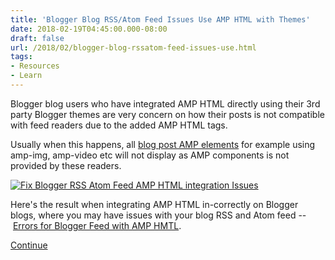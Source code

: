 ```yaml
---
title: 'Blogger Blog RSS/Atom Feed Issues Use AMP HTML with Themes'
date: 2018-02-19T04:45:00.000-08:00
draft: false
url: /2018/02/blogger-blog-rssatom-feed-issues-use.html
tags: 
- Resources
- Learn
---
```


Blogger blog users who have integrated AMP HTML directly using their 3rd party Blogger themes are very concern on how their posts is not compatible with feed readers due to the added AMP HTML tags.  
  
Usually when this happens, all [blog post AMP elements](https://blogr-amp.blogspot.my/2016/11/publish-blogger-posts-with-valid-amp.html) for example using amp-img, amp-video etc will not display as AMP components is not provided by these readers.  
  

[![Fix Blogger RSS Atom Feed AMP HTML integration Issues](https://2.bp.blogspot.com/-WLVkZnzYcI4/Woq9ybJ5StI/AAAAAAAAkoo/_dO958H6_IAYtLgHlcKdkGie24KcUVhDwCLcBGAs/s640/Fix-blogger-AMP-HTML-issues-RSS-Atom-Feed-Errors%2B%25281%2529.jpg)](https://2.bp.blogspot.com/-WLVkZnzYcI4/Woq9ybJ5StI/AAAAAAAAkoo/_dO958H6_IAYtLgHlcKdkGie24KcUVhDwCLcBGAs/s1600/Fix-blogger-AMP-HTML-issues-RSS-Atom-Feed-Errors%2B%25281%2529.jpg)

  
Here's the result when integrating AMP HTML in-correctly on Blogger blogs, where you may have issues with your blog RSS and Atom feed -- [Errors for Blogger Feed with AMP HMTL](https://productforums.google.com/forum/?utm_medium=email&utm_source=best_answer_notification_button#!topic/blogger/ksHF7tttRXc;context-place=forum/blogger).  
  
[Continue](https://blogr-amp.blogspot.com/2018/02/blogger-blog-rssatom-feed-issues-use.html#more)